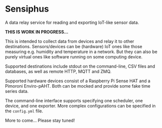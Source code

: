 Sensiphus
=========

A data relay service for reading and exporting IoT-like sensor data.

**THIS IS WORK IN PROGRESS...**

This is intended to collect data from devices and relay it to other
destinations. Sensors/devices can be (hardware) IoT ones like those
measuring e.g. humidity and temperature in a network. But they can also
be purely virtual ones like software running on some computing device.

Supported destinations include stdout on the command-line, CSV files
and databases, as well as remote HTTP, MQTT and ZMQ.

Supported hardware devices consist of a Raspberry Pi Sense HAT and a
Pimoroni Enviro-pAHT. Both can be mocked and provide some fake time
series data.

The command-line interface supports specifying one scheduler, one device,
and one exporter. More complex configurations can be specified in the
``config.yml`` file.

More to come... Please stay tuned!
